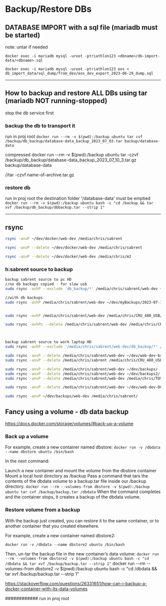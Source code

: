 # Backup/Restore DBs

## DATABASE IMPORT with a sql file (mariadb must be started)

note: untar if needed

`docker exec -i mariadb mysql -uroot -ptriathlon123 <dbname>/db-import-data/<dbname>.sql`

`docker exec -i mariadb mysql -uroot -ptriathlon123 eos < db_import_data/sql_dump/from_dev/eos_dev_export_2023-06-29_dump.sql`

---
## How to backup and restore ALL DBs using tar (mariadb NOT running-stopped)

stop the db service first

### backup the db to transport it

run in proj root
`docker run --rm -v $(pwd):/backup ubuntu tar cvf /backup/db_backup/database-data_backup_2023_07_03.tar backup/database-data`

compressed
docker run --rm -v $(pwd):/backup ubuntu tar -czvf /backup/db_backup/database-data_backup_2023_07_10_3.tar.gz backup/database-data

//tar -czvf name-of-archive.tar.gz 
### restore db

run in proj root
the destination folder '/database-data' must be emptied
`docker run --rm -v $(pwd):/backup ubuntu bash -c "cd /backup && tar xvf /backup/db_backup/dbbackup.tar --strip 1"`

---

## rsync

```bash
rsync -anvP ~/dev/docker/web-dev /media/chris/sabrent

rsync -anvP --delete ~/dev/docker/web-dev /media/chris/sabrent

rsync -anvP --delete ~/dev/docker/web-dev /media/chris/m2
```

### h:sabrent source to backup

```BASH
backup sabrent source to pc HD
//no db backups copied - for slow usb
sudo rsync -avhP --exclude 'db_backup/*' /media/chris/sabrent/web-dev ~/dev/myBackups/2023-07-10/

//with db backups
sudo rsync -avhP /media/chris/sabrent/web-dev ~/dev/myBackups/2023-07-10_2/


sudo rsync -avhP /media/chris/sabrent/web-dev /media/chris/CRU_480_USB/myBackups/2023-07-10_2/

sudo rsync -avhPn --delete /media/chris/sabrent/web-dev /media/chris/CRU_480_USB/



backup sabrent source to work laptop HD
sudo rsync -avhP --exclude '/media/chris/sabrent/web-dev/db_backup/*' /media/chris/sabrent/web-dev ~/dev/myBackups/2023-07-10_3/

sudo rsync -anvP --delete /media/chris/sabrent/web-dev ~/dev/web-dev-backups/2/
sudo rsync -anvP --delete /media/chris/sabrent /media/chris/CRU_480_USB/

sudo rsync -anvP --delete /media/chris/sabrent/web-dev ~/dev/backups/
sudo rsync -anvP --delete /media/chris/sabrent/web-dev ~/dev/backups2/
sudo rsync -anvP --delete /media/chris/sabrent/web-dev /media/chris/TOSH_USB

sudo rsync -anvP --delete /media/chris/sabrent/web-dev ~/dev/web-dev-DC-v1

sudo rsync -anvP ~/dev/backups/web-dev /media/chris/sabrent/
```

## Fancy using a volume - db data backup

<https://docs.docker.com/storage/volumes/#back-up-a-volume>

### Back up a volume

For example, create a new container named dbstore:
`docker run -v /dbdata --name dbstore ubuntu /bin/bash`

In the next command:

Launch a new container and mount the volume from the dbstore container
Mount a local host directory as /backup
Pass a command that tars the contents of the dbdata volume to a backup.tar file inside our /backup directory.
`docker run --rm --volumes-from dbstore -v $(pwd):/backup ubuntu tar cvf /backup/backup.tar /dbdata`
When the command completes and the container stops, it creates a backup of the dbdata volume.

### Restore volume from a backup

With the backup just created, you can restore it to the same container, or to another container that you created elsewhere.

For example, create a new container named dbstore2:

`docker run -v /dbdata --name dbstore2 ubuntu /bin/bash`

Then, un-tar the backup file in the new container’s data volume:
`docker run --rm --volumes-from dbstore2 -v $(pwd):/backup ubuntu bash -c "cd /dbdata && tar xvf /backup/backup.tar --strip 1"`
docker run --rm --volumes-from dbstore2 -v $(pwd):/backup ubuntu bash -c "cd /dbdata && tar xvf /backup/backup.tar --strip 1"

<https://stackoverflow.com/questions/26331651/how-can-i-backup-a-docker-container-with-its-data-volumes>

############
run in proj root
